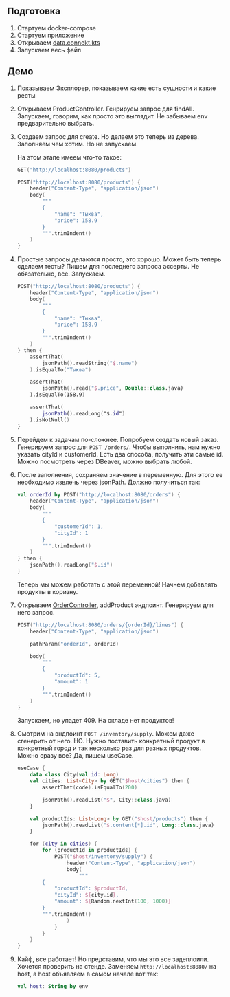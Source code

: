 ## Подготовка

1. Стартуем docker-compose
2. Стартуем приложение
3. Открываем [data.connekt.kts](data.connekt.kts)
4. Запускаем весь файл


## Демо

1. Показываем Эксплорер, показываем какие есть сущности и какие ресты
2. Открываем ProductController. Генрируем запрос для findAll. Запускаем, говорим, как просто это выглядит. Не забываем env предварительно выбрать.
3. Создаем запрос для create. Но делаем это теперь из дерева. Заполняем чем хотим. Но не запускаем.

    На этом этапе имеем что-то такое:

    ```kotlin
    GET("http://localhost:8080/products")

    POST("http://localhost:8080/products") {
        header("Content-Type", "application/json")
        body(
            """
            {
                "name": "Тыква",
                "price": 158.9
            }
            """.trimIndent()
        )
    }
    ```

4. Простые запросы делаются просто, это хорошо. Может быть теперь сделаем тесты? Пишем для последнего запроса ассерты. Не обязательно, все. Запускаем.

    ```kotlin
    POST("http://localhost:8080/products") {
        header("Content-Type", "application/json")
        body(
            """
            {
                "name": "Тыква",
                "price": 158.9
            }
            """.trimIndent()
        )
    } then {
        assertThat(
            jsonPath().readString("$.name")
        ).isEqualTo("Тыква")

        assertThat(
            jsonPath().read("$.price", Double::class.java)
        ).isEqualTo(158.9)

        assertThat(
            jsonPath().readLong("$.id")
        ).isNotNull()
    }
   ```

5. Перейдем к задачам по-сложнее. Попробуем создать новый заказ. Генерируем запрос для `POST /orders/`. Чтобы выполнить, нам нужно указать cityId и customerId. Есть два способа, получить эти самые id. Можно посмотреть через DBeaver, можно выбрать любой.
6. После заполнения, сохраняем значение в переменную. Для этого ее необходимо извлечь через jsonPath. Должно получиться так:
    ```kotlin
    val orderId by POST("http://localhost:8080/orders") {
        header("Content-Type", "application/json")
        body(
            """
            {
                "customerId": 1,
                "cityId": 1
            }
            """.trimIndent()
        )
    } then {
        jsonPath().readLong("$.id")
    }
   ```
   Теперь мы можем работать с этой переменной! Начнем добавлять продукты в коризну.

7. Открываем [OrderController](src/main/java/ru/amplicode/orders/rest/OrderController.java), addProduct эндпоинт. Генерируем для него запрос.
    ```kotlin
    POST("http://localhost:8080/orders/{orderId}/lines") {
        header("Content-Type", "application/json")

        pathParam("orderId", orderId)

        body(
            """
            {
                "productId": 5,
                "amount": 1
            }
            """.trimIndent()
        )
    }
    ```
    Запускаем, но упадет 409. На складе нет продуктов!

8. Смотрим на эндпоинт `POST /inventory/supply`. Можем даже сгенерить от него. НО. Нужно поставить конкретный продукт в конкретный город и так несколько раз для разных продуктов. Можно сразу все? Да, пишем useCase.
    ```kotlin
   useCase {
        data class City(val id: Long)
        val cities: List<City> by GET("$host/cities") then {
            assertThat(code).isEqualTo(200)

            jsonPath().readList("$", City::class.java)
        }

        val productIds: List<Long> by GET("$host/products") then {
            jsonPath().readList("$.content[*].id", Long::class.java)
        }

        for (city in cities) {
            for (productId in productIds) {
                POST("$host/inventory/supply") {
                    header("Content-Type", "application/json")
                    body(
                        """
            {
                "productId": $productId,
                "cityId": ${city.id},
                "amount": ${Random.nextInt(100, 1000)}
            }
            """.trimIndent()
                    )
                }
            }
        }
    }
   ```

9. Кайф, все работает! Но представим, что мы это все задеплоили. Хочется проверить на стенде. Заменяем `http://localhost:8080/` на host, а host объявляем в самом начале вот так:
    ```kotlin
   val host: String by env
   ```
